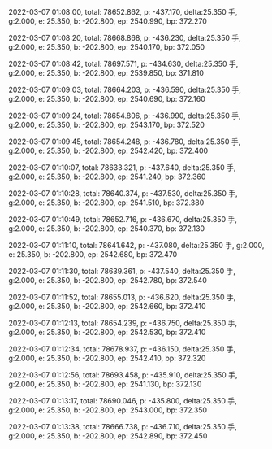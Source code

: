 2022-03-07 01:08:00, total: 78652.862, p: -437.170, delta:25.350 手, g:2.000, e: 25.350, b: -202.800, ep: 2540.990, bp: 372.270

2022-03-07 01:08:20, total: 78668.868, p: -436.230, delta:25.350 手, g:2.000, e: 25.350, b: -202.800, ep: 2540.170, bp: 372.050

2022-03-07 01:08:42, total: 78697.571, p: -434.630, delta:25.350 手, g:2.000, e: 25.350, b: -202.800, ep: 2539.850, bp: 371.810

2022-03-07 01:09:03, total: 78664.203, p: -436.590, delta:25.350 手, g:2.000, e: 25.350, b: -202.800, ep: 2540.690, bp: 372.160

2022-03-07 01:09:24, total: 78654.806, p: -436.990, delta:25.350 手, g:2.000, e: 25.350, b: -202.800, ep: 2543.170, bp: 372.520

2022-03-07 01:09:45, total: 78654.248, p: -436.780, delta:25.350 手, g:2.000, e: 25.350, b: -202.800, ep: 2542.420, bp: 372.400

2022-03-07 01:10:07, total: 78633.321, p: -437.640, delta:25.350 手, g:2.000, e: 25.350, b: -202.800, ep: 2541.240, bp: 372.360

2022-03-07 01:10:28, total: 78640.374, p: -437.530, delta:25.350 手, g:2.000, e: 25.350, b: -202.800, ep: 2541.510, bp: 372.380

2022-03-07 01:10:49, total: 78652.716, p: -436.670, delta:25.350 手, g:2.000, e: 25.350, b: -202.800, ep: 2540.370, bp: 372.130

2022-03-07 01:11:10, total: 78641.642, p: -437.080, delta:25.350 手, g:2.000, e: 25.350, b: -202.800, ep: 2542.680, bp: 372.470

2022-03-07 01:11:30, total: 78639.361, p: -437.540, delta:25.350 手, g:2.000, e: 25.350, b: -202.800, ep: 2542.780, bp: 372.540

2022-03-07 01:11:52, total: 78655.013, p: -436.620, delta:25.350 手, g:2.000, e: 25.350, b: -202.800, ep: 2542.660, bp: 372.410

2022-03-07 01:12:13, total: 78654.239, p: -436.750, delta:25.350 手, g:2.000, e: 25.350, b: -202.800, ep: 2542.530, bp: 372.410

2022-03-07 01:12:34, total: 78678.937, p: -436.150, delta:25.350 手, g:2.000, e: 25.350, b: -202.800, ep: 2542.410, bp: 372.320

2022-03-07 01:12:56, total: 78693.458, p: -435.910, delta:25.350 手, g:2.000, e: 25.350, b: -202.800, ep: 2541.130, bp: 372.130

2022-03-07 01:13:17, total: 78690.046, p: -435.800, delta:25.350 手, g:2.000, e: 25.350, b: -202.800, ep: 2543.000, bp: 372.350

2022-03-07 01:13:38, total: 78666.738, p: -436.710, delta:25.350 手, g:2.000, e: 25.350, b: -202.800, ep: 2542.890, bp: 372.450